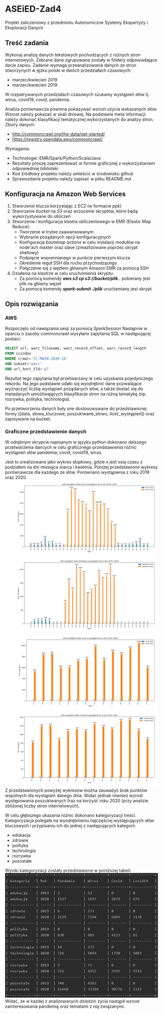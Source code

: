 # ASEiED-Zad4
Projekt zaliczeniowy z przedmiotu Autonomiczne Systemy Ekspertyzy i Eksploracji Danych

## Treść zadania
Wykonaj analizę danych tekstowych pochodzących z różnych stron internetowych. Zebrane dane zgrupowane zostały w foldery odpowiadające dacie zapisu. Zadanie wymaga przeanalizowania danych ze stron stworzynych w jęzku polski w dwóch przedziałach czasowych:
- marzec/kwiecień 2019
- marzec/kwiecień 2019

W rozpatrywanych przedziałach czasowych szukamy wystąpień słów tj. wirus, covid19, covid, pandemia.

Analiza porównawcza powinna pokazywać wzrost użycia wskazanych słów. Wzrost należy pokazać w skali dniowej. Na podstawie meta informacji należy dokonać klasyfikacji tematycznej wykorzystanych do analizy stron.
Zbiory danych:  
- http://commoncrawl.org/the-data/get-started/  
- https://registry.opendata.aws/commoncrawl/  

Wymagania:
- Technologie: EMR/Spark/Python/Scala/Java
- Rezultaty proszę zaprezentować w formie graficznej z wykorzystaniem odpowiedniej biblioteki 
- Kod źródłowy projektu należy umieścić w środowisku github
- Sprawozdanie projektu należy zapisać w pliku README.md

## Konfiguracja na Amazon Web Services
1. Stworzenie klucza korzystając z _EC2_ (w formacie _ppk_)
2. Stworzenie _bucket_ na _S3_ oraz wrzucenie skryptów, które będą wykorzystywane do obliczeń
3. Stworzenie i konfiguracja klastra obliczeniowego w EMR (Elastic Map Reduce):
    - Tworzenie w trybie zaawansowanym
    - Wybranie pożądanych opcji konfiguracyjnych
    - Konfiguracja _bootstrap actions_ w celu instalacji modułów na node'ach master oraz slave (zreazlizowane poprzez skrypt shellowy)
    - Podpięcie wspomnianego w punkcie pierwszym klucza
    - Określenie reguł SSH dla ruchu przychodzącego
    - Połączenie się z węzłem głównym Amazon EMR za pomocą SSH
4. Działania na klastrze w celu uruchomienia skryptu:
    - Za pomocą komendy _**aws s3 cp s3://bucket/plik .**_ pobierany jest plik na główny węzeł
    - Za pomocą komendy _**spark-submit ./plik**_ uruchamiany jest skrypt
    
## Opis rozwiązania
### AWS 
Rozpoczęto od nawiązania sesji za pomocą _SparkSession_
Następnie w oparciu o zasoby commoncrawl wysyłano zapytania SQL w następującej postaci:
```SQL
SELECT url, warc_filename, warc_record_offset, warc_record_length
FROM ccindex
WHERE crawl='CC-MAIN-2020-16' 
AND subset='warc' 
AND url_host_tld='pl'
```
Rezultat tego zapytania był przetwarzany w celu uzyskania pojedynczego rekordu. Na jego podstawie udało się wyodrębnić dane pozwalające wyznaczyć liczbę wystąpień pożądanych słów, a także dostać się do metadanych umożliwających klasyfikacje stron na różną tematykę (np. rozrywka, polityka, technologia).

Po przetworzeniu danych były one dostosowywane do przedstawionej formy ([data, słowa_kluczowe, poszukiwane_słowo, ilość_wystąpień]) oraz zapisywane na bucket.
### Graficzne przedstawienie danych
W odrębnym skrypcie napisanym w języku python dokonano dalszego przetwarzenia dancych w celu graficznego przedstawienia różnic wystąpień słów pandemia, covid, covid19, wirus.

Jest to zrealizowane jako wykres słupkowy, gdzie x jest osią czasu z podziałem na dni miesiąca marca i kwietnia. 
Poniżej przedstawiono wykresy porównawcze dla każdego ze słów. Porównano wystąpienia z roku 2019 oraz 2020.
![wirus](https://raw.githubusercontent.com/MichalStachowski/ASEiED-Zad4/master/img/wirus_porownanie.png)
![pandemia](https://raw.githubusercontent.com/MichalStachowski/ASEiED-Zad4/master/img/pandemia_porownanie.png)
![covid](https://raw.githubusercontent.com/MichalStachowski/ASEiED-Zad4/master/img/covid_porownanie.png)
![covid19](https://raw.githubusercontent.com/MichalStachowski/ASEiED-Zad4/master/img/covid19_porownanie.png)
Z przedstawionych powyżej wykresów można zauważyć brak punktów wspólnych dla wystąpień danego dnia. Widać jednak również wzrost występowania poszukiwanych fraz na korzyść roku 2020 (przy analizie zbliżonej liczby stron internetowych).

W celu głębszego ukazania różnic dokonano kategoryzacji treści. Kategoryzacja polegała na wyodrębnieniu najczęściej występujących słów kluczowych i przypisaniu ich do jednej z następujących kategorii:
* edukacja
* zdrowie
* polityka
* technologia
* rozrywka
* pozostałe

Wyniki kategoryzacji zostały przedstawione w poniższej tabeli:
![kategorie](https://raw.githubusercontent.com/MichalStachowski/ASEiED-Zad4/master/img/klasyfikacja_metadane.PNG)  
Widać, że w każdej z analizowanych dziedzin życia nastąpił wzrost zainteresowania pandemią oraz tematami z nią związanymi.
